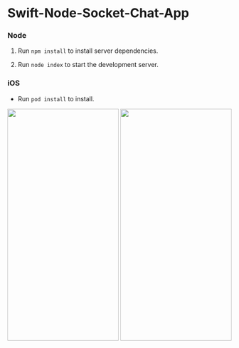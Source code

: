 # Swift-Node-Socket-Chat-App

### Node

1. Run `npm install` to install server dependencies.

2. Run `node index` to start the development server.

### iOS

-  Run `pod install` to install.

<img src="https://matt-bucket-images.s3-ap-southeast-1.amazonaws.com/Simulator+Screen+Shot+-+iPhone+11+-+2019-11-20+at+18.46.29.png
" width="250" height="520"/> <img src="https://matt-bucket-images.s3-ap-southeast-1.amazonaws.com/Simulator+Screen+Shot+-+iPhone+11+Pro+-+2019-11-20+at+18.46.46.png
" width="250" height="520"/>
